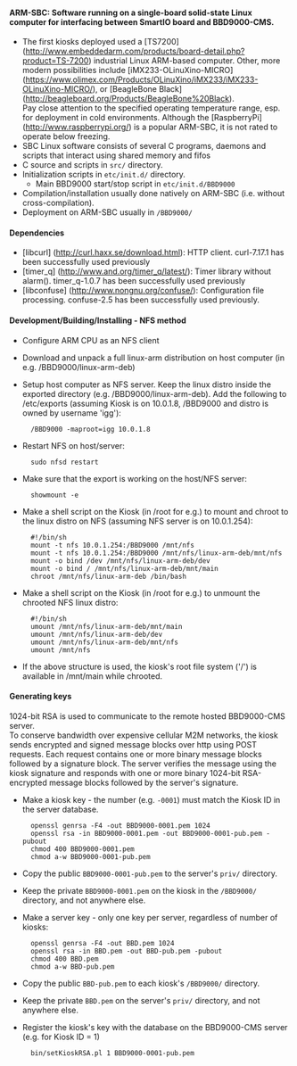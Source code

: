 #### ARM-SBC: Software running on a single-board solid-state Linux computer for interfacing between SmartIO board and BBD9000-CMS.
* The first kiosks deployed used a [TS7200] (http://www.embeddedarm.com/products/board-detail.php?product=TS-7200)
industrial Linux ARM-based computer.
Other, more modern possibilities include [iMX233-OLinuXino-MICRO] (https://www.olimex.com/Products/OLinuXino/iMX233/iMX233-OLinuXino-MICRO/),
or [BeagleBone Black] (http://beagleboard.org/Products/BeagleBone%20Black).  
Pay close attention to the specified operating temperature range, esp. for deployment in cold environments.
Although the [RaspberryPi] (http://www.raspberrypi.org/) is a popular ARM-SBC, it is not rated to operate below freezing.
* SBC Linux software consists of several C programs, daemons and scripts that interact using shared memory and fifos
* C source and scripts in `src/` directory.
* Initialization scripts in `etc/init.d/` directory.
    * Main BBD9000 start/stop script in `etc/init.d/BBD9000`
* Compilation/installation usually done natively on ARM-SBC (i.e. without cross-compilation).
* Deployment on ARM-SBC usually in `/BBD9000/`

#### Dependencies
* [libcurl] (http://curl.haxx.se/download.html): HTTP client.
curl-7.17.1 has been successfully used previously
* [timer_q] (http://www.and.org/timer_q/latest/): Timer library without alarm().
timer_q-1.0.7  has been successfully used previously
* [libconfuse] (http://www.nongnu.org/confuse/): Configuration file processing.
confuse-2.5 has been successfully used previously.

#### Development/Building/Installing - NFS method
* Configure ARM CPU as an NFS client
* Download and unpack a full linux-arm distribution on host computer (in e.g. /BBD9000/linux-arm-deb)
* Setup host computer as NFS server. Keep the linux distro inside the exported directory (e.g. /BBD9000/linux-arm-deb). Add the following to /etc/exports (assuming Kiosk is on 10.0.1.8, /BBD9000 and distro is owned by username 'igg'):

        /BBD9000 -maproot=igg 10.0.1.8
* Restart NFS on host/server:

        sudo nfsd restart
* Make sure that the export is working on the host/NFS server:

        showmount -e
* Make a shell script on the Kiosk (in /root for e.g.) to mount and chroot to the linux distro on NFS (assuming NFS server is on 10.0.1.254):

        #!/bin/sh
        mount -t nfs 10.0.1.254:/BBD9000 /mnt/nfs
        mount -t nfs 10.0.1.254:/BBD9000 /mnt/nfs/linux-arm-deb/mnt/nfs
        mount -o bind /dev /mnt/nfs/linux-arm-deb/dev
        mount -o bind / /mnt/nfs/linux-arm-deb/mnt/main
        chroot /mnt/nfs/linux-arm-deb /bin/bash
* Make a shell script on the Kiosk (in /root for e.g.) to unmount the chrooted NFS linux distro:

        #!/bin/sh
        umount /mnt/nfs/linux-arm-deb/mnt/main
        umount /mnt/nfs/linux-arm-deb/dev
        umount /mnt/nfs/linux-arm-deb/mnt/nfs
        umount /mnt/nfs
* If the above structure is used, the kiosk's root file system ('/') is available in /mnt/main while chrooted.


#### Generating keys
1024-bit RSA is used to communicate to the remote hosted BBD9000-CMS server.  
To conserve bandwidth over expensive cellular M2M networks, the kiosk sends encrypted and signed message blocks over http using POST requests. Each request contains one or more binary message blocks followed by a signature block.
The server verifies the message using the kiosk signature and responds with one or more binary 1024-bit RSA-encrypted message blocks followed by the server's signature.
* Make a kiosk key - the number (e.g. `-0001`) must match the Kiosk ID in the server database.

        openssl genrsa -F4 -out BBD9000-0001.pem 1024
        openssl rsa -in BBD9000-0001.pem -out BBD9000-0001-pub.pem -pubout
        chmod 400 BBD9000-0001.pem
        chmod a-w BBD9000-0001-pub.pem
* Copy the public `BBD9000-0001-pub.pem` to the server's `priv/` directory.
* Keep the private `BBD9000-0001.pem` on the kiosk in the `/BBD9000/` directory, and not anywhere else.
* Make a server key - only one key per server, regardless of number of kiosks:
 
        openssl genrsa -F4 -out BBD.pem 1024
        openssl rsa -in BBD.pem -out BBD-pub.pem -pubout
        chmod 400 BBD.pem
        chmod a-w BBD-pub.pem
* Copy the public `BBD-pub.pem` to each kiosk's `/BBD9000/` directory.
* Keep the private `BBD.pem` on the server's `priv/` directory, and not anywhere else.
* Register the kiosk's key with the database on the BBD9000-CMS server (e.g. for Kiosk ID = 1)

        bin/setKioskRSA.pl 1 BBD9000-0001-pub.pem
